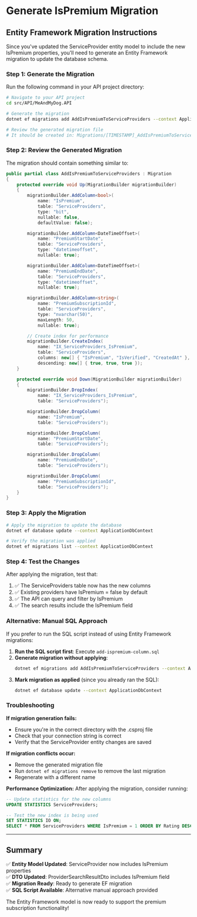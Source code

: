 # Generate IsPremium Migration

## Entity Framework Migration Instructions

Since you've updated the ServiceProvider entity model to include the new IsPremium properties, you'll need to generate an Entity Framework migration to update the database schema.

### Step 1: Generate the Migration

Run the following command in your API project directory:

```bash
# Navigate to your API project
cd src/API/MeAndMyDog.API

# Generate the migration
dotnet ef migrations add AddIsPremiumToServiceProviders --context ApplicationDbContext

# Review the generated migration file
# It should be created in: Migrations/[TIMESTAMP]_AddIsPremiumToServiceProviders.cs
```

### Step 2: Review the Generated Migration

The migration should contain something similar to:

```csharp
public partial class AddIsPremiumToServiceProviders : Migration
{
    protected override void Up(MigrationBuilder migrationBuilder)
    {
        migrationBuilder.AddColumn<bool>(
            name: "IsPremium",
            table: "ServiceProviders",
            type: "bit",
            nullable: false,
            defaultValue: false);

        migrationBuilder.AddColumn<DateTimeOffset>(
            name: "PremiumStartDate",
            table: "ServiceProviders",
            type: "datetimeoffset",
            nullable: true);

        migrationBuilder.AddColumn<DateTimeOffset>(
            name: "PremiumEndDate",
            table: "ServiceProviders",
            type: "datetimeoffset",
            nullable: true);

        migrationBuilder.AddColumn<string>(
            name: "PremiumSubscriptionId",
            table: "ServiceProviders",
            type: "nvarchar(50)",
            maxLength: 50,
            nullable: true);

        // Create index for performance
        migrationBuilder.CreateIndex(
            name: "IX_ServiceProviders_IsPremium",
            table: "ServiceProviders",
            columns: new[] { "IsPremium", "IsVerified", "CreatedAt" },
            descending: new[] { true, true, true });
    }

    protected override void Down(MigrationBuilder migrationBuilder)
    {
        migrationBuilder.DropIndex(
            name: "IX_ServiceProviders_IsPremium",
            table: "ServiceProviders");

        migrationBuilder.DropColumn(
            name: "IsPremium",
            table: "ServiceProviders");

        migrationBuilder.DropColumn(
            name: "PremiumStartDate",
            table: "ServiceProviders");

        migrationBuilder.DropColumn(
            name: "PremiumEndDate",
            table: "ServiceProviders");

        migrationBuilder.DropColumn(
            name: "PremiumSubscriptionId",
            table: "ServiceProviders");
    }
}
```

### Step 3: Apply the Migration

```bash
# Apply the migration to update the database
dotnet ef database update --context ApplicationDbContext

# Verify the migration was applied
dotnet ef migrations list --context ApplicationDbContext
```

### Step 4: Test the Changes

After applying the migration, test that:

1. ✅ The ServiceProviders table now has the new columns
2. ✅ Existing providers have IsPremium = false by default
3. ✅ The API can query and filter by IsPremium
4. ✅ The search results include the IsPremium field

### Alternative: Manual SQL Approach

If you prefer to run the SQL script instead of using Entity Framework migrations:

1. **Run the SQL script first**: Execute `add-ispremium-column.sql`
2. **Generate migration without applying**: 
   ```bash
   dotnet ef migrations add AddIsPremiumToServiceProviders --context ApplicationDbContext
   ```
3. **Mark migration as applied** (since you already ran the SQL):
   ```bash
   dotnet ef database update --context ApplicationDbContext
   ```

### Troubleshooting

**If migration generation fails:**
- Ensure you're in the correct directory with the .csproj file
- Check that your connection string is correct
- Verify that the ServiceProvider entity changes are saved

**If migration conflicts occur:**
- Remove the generated migration file
- Run `dotnet ef migrations remove` to remove the last migration
- Regenerate with a different name

**Performance Optimization:**
After applying the migration, consider running:
```sql
-- Update statistics for the new columns
UPDATE STATISTICS ServiceProviders;

-- Test the new index is being used
SET STATISTICS IO ON;
SELECT * FROM ServiceProviders WHERE IsPremium = 1 ORDER BY Rating DESC;
```

---

## Summary

✅ **Entity Model Updated**: ServiceProvider now includes IsPremium properties  
✅ **DTO Updated**: ProviderSearchResultDto includes IsPremium field  
✅ **Migration Ready**: Ready to generate EF migration  
✅ **SQL Script Available**: Alternative manual approach provided

The Entity Framework model is now ready to support the premium subscription functionality!